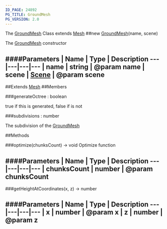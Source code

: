 ```yaml
---
ID_PAGE: 24892
PG_TITLE: GroundMesh
PG_VERSION: 2.0
---
```


The [GroundMesh](/classes/GroundMesh) Class extends [Mesh](/classes/Mesh)
##new [GroundMesh](/classes/GroundMesh)(name, scene)



The [GroundMesh](/classes/GroundMesh) constructor




####Parameters
 | Name | Type | Description
---|---|---|---
 | name | string | @param name
 | scene | [Scene](/classes/Scene) | @param scene
---

##Extends [Mesh](/classes/Mesh)
##Members

###generateOctree : boolean




true if this is generated, false if is not



###subdivisions : number




The subdivision of the [GroundMesh](/classes/GroundMesh)











##Methods

###optimize(chunksCount) &rarr; void
Optimize function





####Parameters
 | Name | Type | Description
---|---|---|---
 | chunksCount | number | @param chunksCount
---

###getHeightAtCoordinates(x, z) &rarr; number

####Parameters
 | Name | Type | Description
---|---|---|---
 | x | number | @param x
 | z | number | @param z
---
